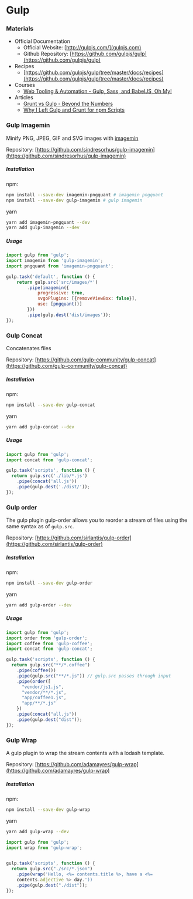 # Gulp

### Materials
  - Official Documentation
    * Official Website: [http://gulpjs.com/](gulpjs.com)
    * Github Repository: [https://github.com/gulpjs/gulp](https://github.com/gulpjs/gulp)
  - Recipes
    * [https://github.com/gulpjs/gulp/tree/master/docs/recipes](https://github.com/gulpjs/gulp/tree/master/docs/recipes)
  - Courses
    * [Web Tooling & Automation - Gulp, Sass, and BabelJS, Oh My!](https://github.com/gulpjs/gulp/tree/master/docs/recipes)
  - Articles
    * [Grunt vs Gulp - Beyond the Numbers](https://jaysoo.ca/2014/01/27/gruntjs-vs-gulpjs/)
    * [Why I Left Gulp and Grunt for npm Scripts](https://medium.freecodecamp.org/why-i-left-gulp-and-grunt-for-npm-scripts-3d6853dd22b8)

### Gulp Imagemin

Minify PNG, JPEG, GIF and SVG images with [imagemin](https://github.com/imagemin/imagemin)

Repository: [https://github.com/sindresorhus/gulp-imagemin](https://github.com/sindresorhus/gulp-imagemin)

##### Installation

npm:
```bash
npm install --save-dev imagemin-pngquant # imagemin pngquant
npm install --save-dev gulp-imagemin # gulp imagemin
```

yarn
```bash
yarn add imagemin-pngquant --dev
yarn add gulp-imagemin --dev
```

##### Usage

```javascript
import gulp from 'gulp';
import imagemin from 'gulp-imagemin';
import pngquant from 'imagemin-pngquant';

gulp.task('default', function () {
	return gulp.src('src/images/*')
		.pipe(imagemin({
			progressive: true,
			svgoPlugins: [{removeViewBox: false}],
			use: [pngquant()]
		}))
		.pipe(gulp.dest('dist/images'));
});
```

### Gulp Concat

Concatenates files

Repository: [https://github.com/gulp-community/gulp-concat](https://github.com/gulp-community/gulp-concat)


##### Installation

npm:
```bash
npm install --save-dev gulp-concat
```

yarn
```bash
yarn add gulp-concat --dev
```

##### Usage

```javascript
import gulp from 'gulp';
import concat from 'gulp-concat';

gulp.task('scripts', function () {
  return gulp.src('./lib/*.js')
    .pipe(concat('all.js'))
    .pipe(gulp.dest('./dist/'));
});
```

### Gulp order

The gulp plugin gulp-order allows you to reorder a stream of files using the same syntax as of `gulp.src`.

Repository: [https://github.com/sirlantis/gulp-order](https://github.com/sirlantis/gulp-order)

##### Installation

npm:
```bash
npm install --save-dev gulp-order
```

yarn
```bash
yarn add gulp-order --dev
```

##### Usage

```javascript
import gulp from 'gulp';
import order from 'gulp-order';
import coffee from 'gulp-coffee';
import concat from 'gulp-concat';

gulp.task('scripts', function () {
  return gulp.src("**/*.coffee")
    .pipe(coffee())
    .pipe(gulp.src("**/*.js")) // gulp.src passes through input
    .pipe(order([
      "vendor/js1.js",
      "vendor/**/*.js",
      "app/coffee1.js",
      "app/**/*.js"
    })
    .pipe(concat("all.js"))
    .pipe(gulp.dest("dist"));
});
```


### Gulp Wrap

A gulp plugin to wrap the stream contents with a lodash template.

Repository: [https://github.com/adamayres/gulp-wrap](https://github.com/adamayres/gulp-wrap)

##### Installation

npm:
```bash
npm install --save-dev gulp-wrap
```

yarn
```bash
yarn add gulp-wrap --dev
```


```javascript
import gulp from 'gulp';
import wrap from 'gulp-wrap';


gulp.task('scripts', function () {
  return gulp.src("./src/*.json")
    .pipe(wrap('Hello, <%= contents.title %>, have a <%=
    contents.adjective %> day.'))
    .pipe(gulp.dest("./dist"));
});
```
